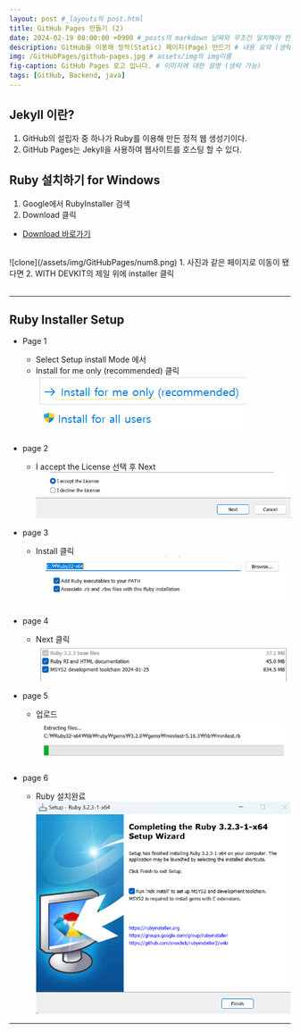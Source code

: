 ```yaml
---
layout: post #_layouts의 post.html 
title: GitHub Pages 만들기 (2)
date: 2024-02-19 08:00:00 +0900 #_posts의 markdown 날짜와 무조건 일치해야 한다.
description: GitHub을 이용해 정적(Static) 페이지(Page) 만드기 # 내용 요약 (생략 가능)
img: /GitHubPages/github-pages.jpg # assets/img의 img이름
fig-caption: GitHub Pages 로고 입니다. # 이미지에 대한 설명 (생략 가능)
tags: [GitHub, Backend, java]
---
```

## Jekyll 이란?
1. GitHub의 설립자 중 하나가 Ruby를 이용해 만든 정적 웹 생성기이다.
2. GitHub Pages는 Jekyll을 사용하여 웹사이트를 호스팅 할 수 있다.

## Ruby 설치하기 for Windows
1. Google에서 RubyInstaller 검색
2. Download 클릭

* [Download 바로가기](https://rubyinstaller.org/downloads/)
<br>
![clone](/assets/img/GitHubPages/num8.png)
1. 사진과 같은 페이지로 이동이 됐다면
2. WITH DEVKIT의 제일 위에 installer 클릭
<br><br>
<hr>

## Ruby Installer Setup
* Page 1
  * Select Setup install Mode 에서
  * Install for me only (recommended) 클릭
![clone](/assets/img/GitHubPages/ruby1.png)  

* page 2
  * I accept the License 선택 후 Next
![clone](/assets/img/GitHubPages/ruby2.png)  

* page 3
  * Install 클릭
![clone](/assets/img/GitHubPages/ruby3.png)

* page 4
  * Next 클릭
![clone](/assets/img/GitHubPages/ruby4.png)

* page 5
  * 업로드
![clone](/assets/img/GitHubPages/ruby5.png)

* page 6
  * Ruby 설치완료
![clone](/assets/img/GitHubPages/ruby6.png)
<hr>
